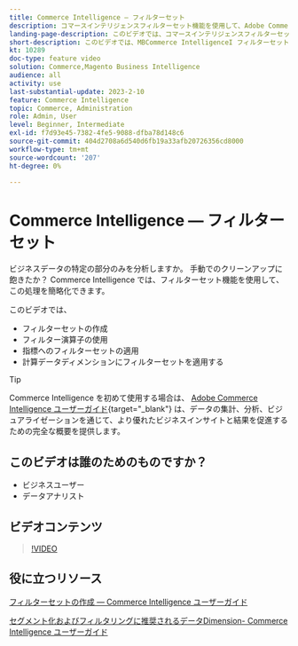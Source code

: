 ```yaml
---
title: Commerce Intelligence — フィルターセット
description: コマースインテリジェンスフィルターセット機能を使用して、Adobe CommerceとMagento Open Sourceのビジネスデータレポートを簡略化する方法を説明します。
landing-page-description: このビデオでは、コマースインテリジェンスフィルターセット機能を使用してビジネスデータのレポートを簡略化する方法を説明します。
short-description: このビデオでは、MBCommerce IntelligenceI フィルターセット機能を使用してビジネスデータのレポートを簡単にする方法を説明します。
kt: 10289
doc-type: feature video
solution: Commerce,Magento Business Intelligence
audience: all
activity: use
last-substantial-update: 2023-2-10
feature: Commerce Intelligence
topic: Commerce, Administration
role: Admin, User
level: Beginner, Intermediate
exl-id: f7d93e45-7382-4fe5-9088-dfba78d148c6
source-git-commit: 404d2708a6d540d6fb19a33afb20726356cd8000
workflow-type: tm+mt
source-wordcount: '207'
ht-degree: 0%

---
```


# Commerce Intelligence — フィルターセット

ビジネスデータの特定の部分のみを分析しますか。 手動でのクリーンアップに飽きたか？ Commerce Intelligence では、フィルターセット機能を使用して、この処理を簡略化できます。

このビデオでは、

- フィルターセットの作成
- フィルター演算子の使用
- 指標へのフィルターセットの適用
- 計算データディメンションにフィルターセットを適用する

>[!TIP]
>
>Commerce Intelligence を初めて使用する場合は、 [Adobe Commerce Intelligence ユーザーガイド](https://experienceleague.adobe.com/docs/commerce-business-intelligence/mbi/guide-overview.html){target="_blank"} は、データの集計、分析、ビジュアライゼーションを通じて、より優れたビジネスインサイトと結果を促進するための完全な概要を提供します。

## このビデオは誰のためのものですか？

- ビジネスユーザー
- データアナリスト

## ビデオコンテンツ

>[!VIDEO](https://video.tv.adobe.com/v/342408?quality=12&learn=on)

## 役に立つリソース

[フィルターセットの作成 — Commerce Intelligence ユーザーガイド](https://experienceleague.adobe.com/docs/commerce-business-intelligence/mbi/build/reports/ess-manage-data-filters.html)

[セグメント化およびフィルタリングに推奨されるデータDimension- Commerce Intelligence ユーザーガイド](https://experienceleague.adobe.com/docs/commerce-business-intelligence/mbi/best-practices/data/segment-filter.html)
